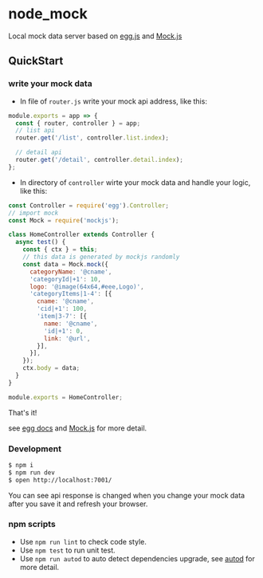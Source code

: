 # node_mock

Local mock data server based on [egg.js](https://eggjs.org) and [Mock.js](http://mockjs.com/)

## QuickStart

### write your mock data

- In file of `router.js` write your mock api address, like this: 

```js
module.exports = app => {
  const { router, controller } = app;
  // list api
  router.get('/list', controller.list.index);

  // detail api
  router.get('/detail', controller.detail.index);
};
```

- In directory of `controller` wirte your mock data and handle your logic, like this:

```js
const Controller = require('egg').Controller;
// import mock
const Mock = require('mockjs');

class HomeController extends Controller {
  async test() {
    const { ctx } = this;
    // this data is generated by mockjs randomly
    const data = Mock.mock({
      categoryName: '@cname',
      'categoryId|+1': 10,
      logo: '@image(64x64,#eee,Logo)',
      'categoryItems|1-4': [{
        cname: '@cname',
        'cid|+1': 100,
        'item|3-7': [{
          name: '@cname',
          'id|+1': 0,
          link: '@url',
        }],
      }],
    });
    ctx.body = data;
  }
}

module.exports = HomeController;
```

That's it!

see [egg docs][egg] and [Mock.js](http://mockjs.com/) for more detail.

### Development

```bash
$ npm i
$ npm run dev
$ open http://localhost:7001/
```

You can see api response is changed when you change your mock data after you save it and refresh your browser.

### npm scripts

- Use `npm run lint` to check code style.
- Use `npm test` to run unit test.
- Use `npm run autod` to auto detect dependencies upgrade, see [autod](https://www.npmjs.com/package/autod) for more detail.


[egg]: https://eggjs.org
